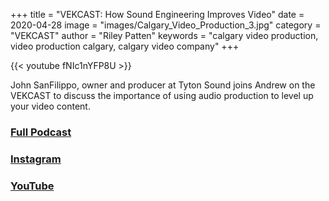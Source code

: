 +++
title = "VEKCAST: How Sound Engineering Improves Video"
date = 2020-04-28
image = "images/Calgary_Video_Production_3.jpg"
category = "VEKCAST"
author = "Riley Patten"
keywords = "calgary video production, video production calgary, calgary video company"
+++

{{< youtube fNIc1nYFP8U >}}

John SanFilippo, owner and producer at Tyton Sound joins Andrew on the VEKCAST to discuss the importance of using audio production to level up your video content.

### [Full Podcast](https://anchor.fm/vek-labs)
### [Instagram](https://www.instagram.com/veklabs/)
### [YouTube](https://www.youtube.com/channel/UC_8CmynHCINGSOZftHJGoUQ)
